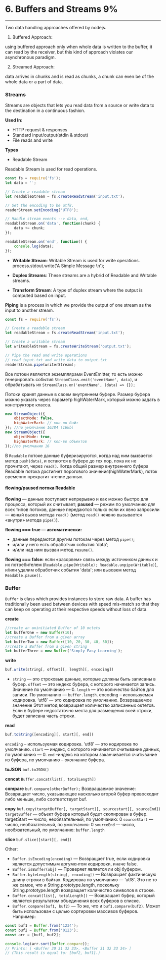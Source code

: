 # 6. Buffers and Streams 9%

<hr>

Two data handling approaches offered by nodejs.

1. Buffered Approach:

using buffered approach only when whole data is written to the buffer, it can read by the receiver, but this kind of approach violates our asynchronous paradigm.

2. Streamed Approach:

data arrives in chunks and is read as chunks, a chunk can even be of the whole data or a part of data.

### Streams

Streams are objects that lets you read data from a source or write data to the destination in a continuous fashion.

**Used In:**

-   HTTP request & responses
-   Standard input/output(stdin & stdout)
-   File reads and write

**Types**

-   Readable Stream

Readable Stream is used for read operations.

```js
const fs = require('fs');
let data = '';

// Create a readable stream
let readableStream = fs.createReadStream('input.txt');

// Set the encoding to be utf8.
readerStream.setEncoding('UTF8');

// Handle stream events --> data, end,
readableStream.on('data', function(chunk) {
    data += chunk;
});

readableStream.on('end', function() {
    console.log(data);
});
```

-   **Writable Stream**:
    Writable Stream is used for write operations.
    process.stdout.write('A Simple Message \n');

-   **Duplex Streams**:
    These streams are a hybrid of Readable and Writable streams.

-   **Transform Stream**:
    A type of duplex stream where the output is computed based on input.

**Piping** is a process in which we provide the output of one stream as the input to another stream.

```js
const fs = require('fs');

// Create a readable stream
let readableStream = fs.createReadStream('input.txt');

// Create a writable stream
let writeableStream = fs.createWriteStream('output.txt');

// Pipe the read and write operations
// read input.txt and write data to output.txt
readerStream.pipe(writerStream);
```

Все потоки являются экземплярами EventEmitter, то есть можно генерировать события `StreamClass.emit('eventName', data)`, и обрабатывать их `StreamClass.on('eventName', (data) => {});`

Потоки хранят данные в своем внутреннем буфере. Размер буфера можно указать через параметр highWaterMark, который можно задать в конструкторе класса.

```js
new StreamObject({
    objectMode: false,
    highWaterMark: // кол-во байт
}); //по умолчанию 16384 (16kb)
new StreamObject({
    objectMode: true,
    highWaterMark: // кол-во объектов
});//по умолчанию 16
```

В `Readable` потоке данные буферизируются, когда над ним вызвается метод `push(data)`, и остаются в буфере до тех пор, пока их не прочитают, через `read()`. Когда общий размер внутреннего буфера Readable потока достигнет порогового значения(highWaterMark), поток временно прекратит чтение данных.

#### flowing/paused потока Readable

**flowing** — данные поступают непрерывно и как можно быстро для процесса, который их считывает;
**paused** — режим по умолчанию для всех типов потоков, данные передаются только если их явно запросили — явный вызов метода `read()` (метод `read()` неявно вызывается «внутри» метода `pipe()`).

**flowing === true — автоматически:**

-   данные передаются другим потокам через метод `pipe()`;
-   и/или у него есть обработчик события 'data';
-   и/или над ним вызван метод `resume()`.

**flowing === false:**
если «разорвем» связь между источником данных и их потребителем (`Readable.pipe(Writable); Readable.unpipe(Writable)`), и/или удалим обработчик события 'data';
или вызовем метод `Readable.pause()`.

### Buffer

`Buffer` is class which provides instances to store raw data.
A buffer has traditionally been used between devices with speed mis-match so that they can keep on operating at their respective speeds without loss of data.

**create**

```js
//create an uninitiated Buffer of 10 octets
let bufferOne = new Buffer(10);
//create a Buffer from a given array
let bufferTwo = new Buffer([10, 20, 30, 40, 50]);
//create a Buffer from a given string
let bufferThree = new Buffer('Simply Easy Learning');
```

**write**

```js
buf.write(string[, offset][, length][, encoding])
```

-   `string` — это строковые данные, которые должны быть записаны в буфер.
    `offset` — это индекс буфера, с которого начинается запись. Значение по умолчанию — 0.
    `length` — это количество байтов для записи. По умолчанию — `buffer.length`.
    encoding – используемая кодировка. ‘utf8′ — это кодировка по умолчанию.
    Возвращаемое значение
    Этот метод возвращает количество записанных октетов. Если в буфере недостаточно места для размещения всей строки, будет записана часть строки.

**read**

```js
buf.toString([encoding][, start][, end])
```

`encoding` – используемая кодировка. ‘utf8′ — это кодировка по умолчанию.
`start` — индекс, с которого начинается считывание данных, по умолчанию — 0.
`end` –индекс на котором заканчивается считывание из буфера, по умолчанию – окончание буфера.

**toJSON**
`buf.toJSON()`

**concat**
`Buffer.concat(list[, totalLength])`

**compare**
`buf.compare(otherBuffer);`
Возвращаемое значение:
Возвращает число, указывающее насколько второй буфер превосходит либо меньше, либо соответствует buf.

**copy**
`buf.copy(targetBuffer[, targetStart][, sourcestart][, sourceEnd])`
`targetBuffer` — объект буфера который будет скопирован в буфер.
targetStart — число, необязательный, по умолчанию: 0
`sourceStart` — число, необязательный, по умолчанию: 0
`sourceEnd` — число, необязательный, по умолчанию: `buffer.length`

**slice**
`buf.slice([start][, end])`

Other:

-   `Buffer.isEncoding(encoding)` — Возвращает true, если кодировка является допустимым аргументом кодировки, иначе false.
-   `Buffer.isBuffer(obj)` — Проверяет является ли obj буфером.
-   `Buffer.byteLength(string[, encoding])` — Возвращает фактическую длину строки в байтах. Кодировка по умолчанию — ‘utf8′. Это не то же самое, что и String.prototype.length, поскольку String.prototype.length возвращает количество символов в строке.
-   `Buffer.concat(list[, totalLength])` — Возвращает буфер, который является результатом объединения всех буферов в списке.
-   `Buffer.compare(buf1, buf2)` — То же, что и `buf1.compare(buf2)`. Может быть использован с целью сортировки массивов буферов. Например:

```js
const buf1 = Buffer.from('1234');
const buf2 = Buffer.from('0123');
const arr = [buf1, buf2];

console.log(arr.sort(Buffer.compare));
// Prints: [ <Buffer 30 31 32 33>, <Buffer 31 32 33 34> ]
// (This result is equal to: [buf2, buf1].)
```
